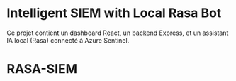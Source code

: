 # Intelligent SIEM with Local Rasa Bot

Ce projet contient un dashboard React, un backend Express, et un assistant IA local (Rasa) connecté à Azure Sentinel.
# RASA-SIEM
